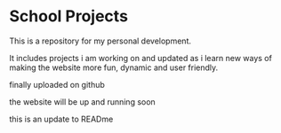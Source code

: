 # School Projects

This is a repository for my personal development.

It includes projects i am working on and updated as i learn new ways of making the website more fun, dynamic and user friendly.

finally uploaded on github

the website will be up and running soon

this is an update to READme
